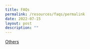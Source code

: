```yaml
---
title: FAQs
permalink: /resources/faqs/permalink
date: 2022-07-15
layout: post
description: ""
---
```

[Others ]()